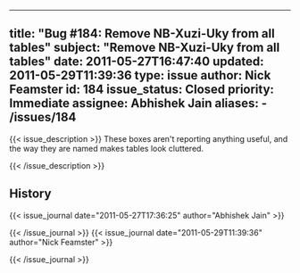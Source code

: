 
---
title: "Bug #184: Remove NB-Xuzi-Uky from all tables"
subject: "Remove NB-Xuzi-Uky from all tables"
date: 2011-05-27T16:47:40
updated: 2011-05-29T11:39:36
type: issue
author: Nick Feamster
id: 184
issue_status: Closed
priority: Immediate
assignee: Abhishek Jain
aliases:
    - /issues/184
---

{{< issue_description >}}
These boxes aren't reporting anything useful, and the way they are named
makes tables look cluttered.


{{< /issue_description >}}

## History
{{< issue_journal date="2011-05-27T17:36:25" author="Abhishek Jain" >}}

{{< /issue_journal >}}
{{< issue_journal date="2011-05-29T11:39:36" author="Nick Feamster" >}}

{{< /issue_journal >}}

